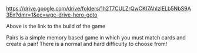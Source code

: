 https://drive.google.com/drive/folders/1h2T7CULZrQwCKI7AhIzlELb5NbS9A3En?dmr=1&ec=wgc-drive-hero-goto

Above is the link to the build of the game 

Pairs is a simple memory based game in which you must match cards and create a pair! There is a normal and hard difficulty to choose from!
